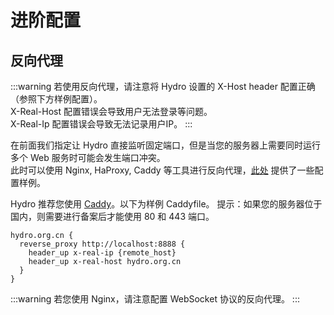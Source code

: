 # 进阶配置

## 反向代理

:::warning
若使用反向代理，请注意将 Hydro 设置的 X-Host header 配置正确（参照下方样例配置）。  
X-Real-Host 配置错误会导致用户无法登录等问题。  
X-Real-Ip 配置错误会导致无法记录用户IP。
:::

在前面我们指定让 Hydro 直接监听固定端口，但是当您的服务器上需要同时运行多个 Web 服务时可能会发生端口冲突。  
此时可以使用 Nginx, HaProxy, Caddy 等工具进行反向代理，[此处](https://github.com/hydro-dev/Hydro/tree/master/examples) 提供了一些配置样例。

Hydro 推荐您使用 [Caddy](https://caddyserver.com/)。以下为样例 Caddyfile。
提示：如果您的服务器位于国内，则需要进行备案后才能使用 80 和 443 端口。

```
hydro.org.cn {
  reverse_proxy http://localhost:8888 {
    header_up x-real-ip {remote_host}
    header_up x-real-host hydro.org.cn
  }
}
```

:::warning
若您使用 Nginx，请注意配置 WebSocket 协议的反向代理。
:::

